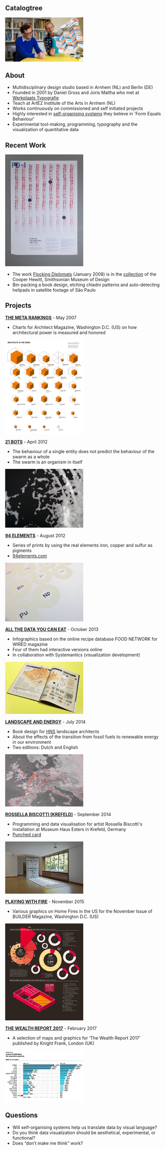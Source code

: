 ## Catalogtree ##

<img src="https://github.com/yujunmjiang/dvia-2019/blob/master/0.research/daniel-and-joris.jpg" width="50%"/>

## About ##

- Multidisciplinary design studio based in Arnhem (NL) and Berlin (DE)
- Founded in 2001 by Daniel Gross and Joris Maltha who met at [Werkplaats Typografie](https://www.werkplaatstypografie.org/)
- Teach at ArtEZ Institute of the Arts in Arnhem (NL)
- Works continuously on commissioned and self initiated projects
- Highly interested in [self-organising systems](https://en.wikiquote.org/wiki/Self-organizing_systems) they believe in 'Form Equals Behaviour'
- Experimental tool-making, programming, typography and the visualization of quantitative data

## Recent Work ##

<img src="https://github.com/yujunmjiang/dvia-2019/blob/master/0.research/flock-in-diplomats.jpg" width="50%"/>

- The work [Flocking Diplomats](https://www.catalogtree.net/projects/flocking_diplomats?t=new_york) (January 2008) is in the [collection](https://collection.cooperhewitt.org/people/68738123/) of the Cooper Hewitt, Smithsonian Museum of Design
- Bin-packing a book design, etching chladni patterns and auto-detecting helipads in satellite footage of São Paulo

## Projects ##

**[THE META RANKINGS](https://www.catalogtree.net/projects/the_meta_rankings?t=information_design)** - May 2007
- Charts for Architect Magazine, Washington D.C. (US) on how architectural power is measured and honored

<img src="https://github.com/yujunmjiang/dvia-2019/blob/master/0.research/the-mata-rankings.jpg" width="50%"/>

**[21 BOTS](https://www.catalogtree.net/projects/21_bots?t=bug)** - April 2012
- The behaviour of a single entity does not predict the behaviour of the swarm as a whole
- The swarm is an organism in itself

<img src="https://github.com/yujunmjiang/dvia-2019/blob/master/0.research/21-bots.jpg" width="50%"/>

**[94 ELEMENTS](https://www.catalogtree.net/projects/94_elements?t=chemical)** - August 2012
- Series of prints by using the real elements iron, copper and sulfur as pigments
- [94elements.com](http://www.94elements.com/)

<img src="https://github.com/yujunmjiang/dvia-2019/blob/master/0.research/94-elements.jpg" width="50%"/>

**[ALL THE DATA YOU CAN EAT](https://www.catalogtree.net/projects/all_the_data_you_can_eat?t=information_design)** - October 2013
- Infographics based on the online recipe database FOOD NETWORK for WIRED magazine
- Four of them had interactive versions online
- In collaboration with Systemantics (visualization development)

<img src="https://github.com/yujunmjiang/dvia-2019/blob/master/0.research/all-the-data-you-can-eat.jpg" width="50%"/>

**[LANDSCAPE AND ENERGY](https://www.catalogtree.net/projects/landscape_and_energy?t=atlas)** - July 2014
- Book design for [HNS](http://www.hnsland.nl/nl/) landscape architects
- About the effects of the transition from fossil fuels to renewable energy in our environment
- Two editions: Dutch and English

<img src="https://github.com/yujunmjiang/dvia-2019/blob/master/0.research/landscape-and-energy.jpg" width="50%"/>

**[ROSSELLA BISCOTTI (KREFELD)](https://www.catalogtree.net/projects/rossella_biscotti_krefeld?t=information_design)** - September 2014
- Programming and data visualisation for artist Rossella Biscotti's installation at Museum Haus Esters in Krefeld, Germany
- [Punched card](https://en.wikipedia.org/wiki/Punched_card)

<img src="https://github.com/yujunmjiang/dvia-2019/blob/master/0.research/rossella-biscotti.jpg" width="50%"/>

**[PLAYING WITH FIRE](https://www.catalogtree.net/projects/playing_with_fire?t=information_design)** - November 2015
- Various graphics on Home Fires in the US for the November Issue of BUILDER Magazine, Washington D.C. (US)

<img src="https://github.com/yujunmjiang/dvia-2019/blob/master/0.research/playing-with-fire.jpg" width="50%"/>

**[THE WEALTH REPORT 2017](https://www.catalogtree.net/projects/the_wealth_report_2017?t=map)** - February 2017
- A selection of maps and graphics for ‘The Wealth Report 2017’ published by Knight Frank, London (UK)

<img src="https://github.com/yujunmjiang/dvia-2019/blob/master/0.research/the-wealth-report-2017.png" width="50%"/>

## Questions ##
- Will self-organising systems help us translate data by visual language?
- Do you think data visualization should be aesthetical, experimental, or functional?
- Does “don’t make me think” work?
